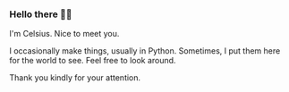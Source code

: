 ### Hello there 👋🏾

I'm Celsius. Nice to meet you.

I occasionally make things, usually in Python. Sometimes, I put them here for the world to see. Feel free to look around.

Thank you kindly for your attention. 

